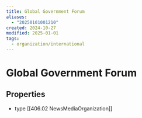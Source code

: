 ```yaml
---
title: Global Government Forum
aliases:
  - "20250101001210"
created: 2024-10-27
modified: 2025-01-01
tags:
  - organization/international
---
```

# Global Government Forum

## Properties
- type [[406.02 NewsMediaOrganization]]
